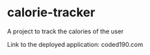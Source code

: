 # calorie-tracker
A project to track the calories of the user

Link to the deployed application: coded190.com
